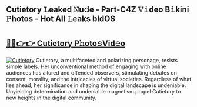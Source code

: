 ## Cutietory 𝙻eaked 𝙽u𝚍e - Part-C4Z 𝚅𝚒deo B𝚒kini 𝙿hotos - Hot All 𝙻eaks bldOS

# <h2><a href="http://ld65ya.urlbe.top/?page=Cutietory">🔗🔗👉👉 Cutietory P𝚑oto𝚜Vid𝚎o</a></h2>

[![Cutietory](https://i.imgur.com/eBuTRDB.gif)](http://ld65ya.urlbe.top/?page=Cutietory)
Cutietory, a multifaceted and polarizing personage, resists simple labels. Her unconventional method of engaging with online audiences has allured and offended observers, stimulating debates on consent, morality, and the intricacies of virtual societies. Regardless of what lies ahead, her significance in shaping the digital landscape is undeniable. Unyielding determination and undeniable magnetism propel Cutietory to new heights in the digital community.
